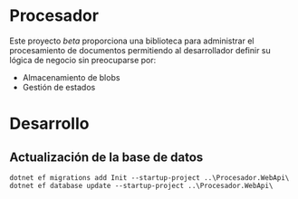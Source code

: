 # Procesador

Este proyecto *beta* proporciona una biblioteca para administrar el procesamiento de documentos permitiendo al desarrollador definir su lógica de negocio sin preocuparse por:

* Almacenamiento de blobs
* Gestión de estados

# Desarrollo
## Actualización de la base de datos

	dotnet ef migrations add Init --startup-project ..\Procesador.WebApi\
	dotnet ef database update --startup-project ..\Procesador.WebApi\